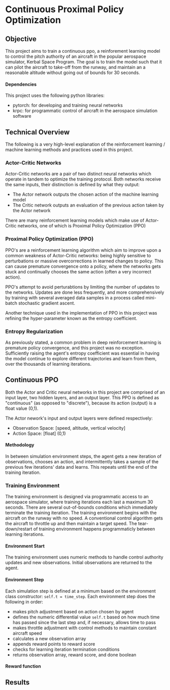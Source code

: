 # Continuous Proximal Policy Optimization 
## Objective
This project aims to train a continuous ppo, a reinforement learning model to control the pitch authority of an aircraft in the popular aerospace simulator, Kerbal Space Program. The goal is to train the model such that it can pilot the aircraft to take-off from the runway, and maintain an a reasonable altitude without going out of bounds for 30 seconds.

#### Dependencies
This project uses the following python libraries:
- pytorch: for developing and training neural networks
- krpc: for programmatic control of aircraft in the aerospace simulation software

## Technical Overview
The following is a very high-level explanation of the reinforcement learning / machine learning methods and practices used in this project.
### Actor-Critic Networks
Actor-Critic networks are a pair of two distinct neural networks which operate in tandem to optimize the training protocol. Both networks receive the same inputs, their distinction is defined by what they output:
- The Actor network outputs the chosen action of the machine learning model
- The Critic network outputs an evaluation of the previous action taken by the Actor network

There are many reinforcement learning models which make use of Actor-Critic networks, one of which is Proximal Policy Optimization (PPO)
### Proximal Policy Optimization (PPO)
PPO's are a reinforcement learning algorithm which aim to improve upon a common weakness of Actor-Critic networks: being highly sensitive to perturbations or massive overcorrections in learned changes to policy. This can cause premature convergence onto a policy, where the networks gets stuck and continually chooses the same action (often a very incorrect action).

PPO's attempt to avoid perturabtions by limiting the number of updates to the networks. Updates are done less frequently, and more comprehensively by training with several averaged data samples in a process called mini-batch stochastic gradient ascent.

Another technique used in the implementation of PPO in this project was refining the hyper-parameter known as the entropy coefficient.

### Entropy Regularization
As previously stated, a common problem in deep reinforcement learning is premature policy convergence, and this project was no exception. Sufficiently raising the agent's entropy coefficient was essential in having the model continue to explore different trajectories and learn from them, over the thousands of learning iterations.

## Continuous PPO
Both the Actor and Critic neural networks in this project are comprised of an input layer, two hidden layers, and an output layer. This PPO is defined as "continuous" (as opposed to "discrete"), because its action (output) is a float value (0,1). 

The Actor nework's input and output layers were defined respectively:
- Observation Space: [speed, altitude, vertical velocity]
- Action Space: [float] (0,1)
#### Methodology
In between simulation environment steps, the agent gets a new iteration of observations, chooses an action, and intermittently takes a sample of the previous few iterations' data and learns. This repeats until the end of the training iteration.

### Training Environment
The training environment is designed via programmatic access to an aerospace simulator, where training iterations each last a maximum 30 seconds. There are several out-of-bounds conditions which immediately terminate the training iteration. The training environment begins with the aircraft on the runway with no speed. A conventional control algorithm gets the aircraft to throttle up and then maintain a target speed. The tear-down/restart of training environment happens programmaticly between learning iterations.
#### Environment Start
The training environment uses numeric methods to handle control authority updates and new observations. Initial observations are returned to the agent.
#### Environment Step
Each simulation step is defined at a minimum based on the environment class constructor: `self.t = time_step`. Each environment step does the following in order:
- makes pitch adjustment based on action chosen by agent
- defines the numeric differential value `self.t` based on how much time has passed since the last step and, if necessary, allows time to pass
- makes throttle adjustment with control methods to maintain constant aircraft speed
- calculates a new observation array
- appends reward points to reward score
- checks for learning iteration termination conditions
- returns observation array, reward score, and done boolean

#### Reward function

## Results



